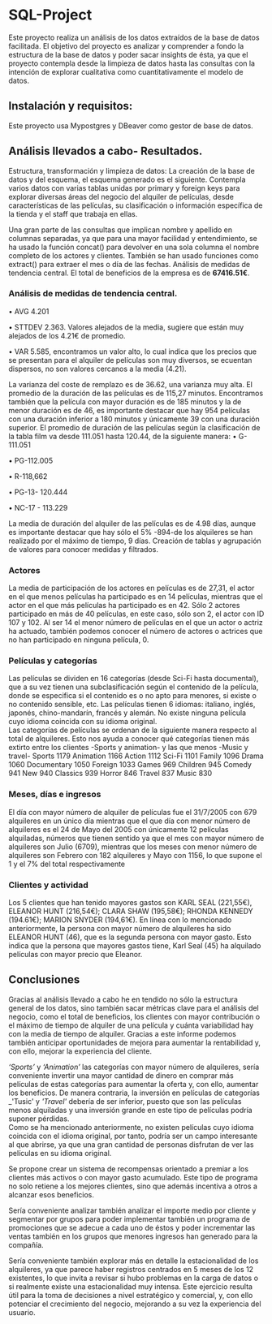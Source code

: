 # SQL-Project
Este proyecto realiza un análisis de los datos extraídos de la base de datos facilitada. El objetivo del proyecto es analizar y comprender a fondo la estructura de la base de datos y poder sacar insights de ésta, ya que el proyecto contempla desde la limpieza de datos hasta las consultas con la intención de explorar cualitativa como cuantitativamente el modelo de datos.  
## Instalación y requisitos: 
Este proyecto usa Mypostgres y DBeaver como gestor de base de datos. 

## Análisis llevados a cabo- Resultados.
Estructura, transformación y limpieza de datos: 
La creación de la base de datos y del esquema, el esquema generado es el siguiente. Contempla varios datos con varias tablas unidas por primary y foreign  keys para explorar diversas áreas del negocio del alquiler de películas, desde  características de las películas, su clasificación o información específica de la tienda y el staff que trabaja en ellas.  
 
Una gran parte de las consultas que implican nombre y apellido en columnas separadas, ya que para una mayor facilidad y entendimiento, se ha usado la función concat() para devolver en una sola columna el nombre completo de los actores y clientes. También se han usado funciones como extract() para extraer el mes o día de las fechas. 
Análisis de medidas de tendencia central. 
El total de beneficios de la empresa es de **67416.51€**. 

### Análisis de medidas de tendencia central.
•	AVG 4.201

•	STTDEV 2.363. Valores alejados de la media, sugiere que están muy alejados de los 4.21€ de promedio. 

•	VAR 5.585, encontramos un valor alto, lo cual indica que los precios que se presentan para el alquiler de películas son muy diversos, se ecuentan dispersos, no son valores cercanos a la media (4.21). 

La varianza del coste de remplazo es de 36.62, una varianza muy alta. 
El promedio de la duración de las películas es de 115,27 minutos. Encontramos también que la película con mayor duración es de 185 minutos y la de menor duración es de 46, es importante destacar que hay 954 películas con una duración inferior a 180 minutos y únicamente 39 con una duración superior. 
El promedio de duración de las películas según la clasificación de la tabla film va desde 111.051  hasta 120.44, de la siguiente manera: 
•	G-111.051

•	PG-112.005

•	R-118,662

•	PG-13- 120.444

•	NC-17 - 113.229

La media de duración del alquiler de las películas es de 4.98 días, aunque es importante destacar que hay sólo el 5% -894-de los alquileres se han realizado por el máximo de tiempo, 9 días.
Creación de tablas y agrupación de valores para conocer medidas y filtrados.  
### Actores
La media de participación de los actores en películas es de 27,31, el actor en el que menos películas ha participado es en 14 películas, mientras que el actor en el que más películas ha participado es en 42. Sólo 2 actores participado en más de 40 películas, en este caso, sólo son 2, el actor con ID 107 y 102. Al ser 14 el menor número de películas en el que un actor o actriz ha actuado, también podemos conocer el número de actores o actrices que no han participado en ninguna película, 0. 
### Películas y categorías
Las películas se dividen en 16 categorías (desde Sci-Fi hasta documental), que a su vez tienen una subclasificación según el contenido de la película, donde se especifica si el contenido es o no apto para menores, si existe o no contenido sensible, etc. 
Las películas tienen 6 idiomas: italiano, inglés, japonés, chino-mandarín, francés y alemán. No existe ninguna película cuyo idioma coincida con su idioma original.  
Las categorías de películas se ordenan de la siguiente manera respecto al total de alquileres. Esto nos ayuda a conocer qué categorías tienen más extirto entre los clientes -Sports y animation- y las que menos -Music y travel- 
Sports	1179
Animation	1166
Action	1112
Sci-Fi	1101
Family	1096
Drama	1060
Documentary	1050
Foreign	1033
Games	969
Children	945
Comedy	941
New	940
Classics	939
Horror	846
Travel	837
Music	830

### Meses, días e ingresos 
El día con mayor número de alquiler de películas fue el 31/7/2005 con 679 alquileres en un único día mientras que el que día con menor número de alquileres es el 24 de Mayo del 2005 con únicamente 12 películas alquiladas, números que tienen sentido ya que el mes con mayor número de alquileres son Julio (6709), mientras que los meses con menor número de alquileres son Febrero con 182 alquileres y Mayo con 1156, lo que supone el 1 y el 7% del total respectivamente 
### Clientes y actividad
Los 5 clientes que han tenido mayores gastos son KARL SEAL (221,55€), ELEANOR HUNT (216,54€); CLARA SHAW (195,58€); RHONDA KENNEDY (194.61€); MARION SNYDER (194,61€). En línea con lo mencionado anteriormente, la persona con mayor número de alquileres ha sido ELEANOR HUNT (46), que es la segunda persona con mayor gasto. Esto indica que la persona que mayores gastos tiene, Karl Seal (45) ha alquilado películas con mayor precio que Eleanor. 
## Conclusiones
 Gracias al análisis llevado a cabo he en tendido no sólo la estructura general de los datos, sino también sacar métricas clave para el análisis del negocio, como el total de beneficios, los clientes con mayor contribución o el máximo de tiempo de alquiler de una película y cuánta variabilidad hay con la media de tiempo de alquiler. Gracias a este informe podemos también anticipar oportunidades de mejora para aumentar la rentabilidad y, con ello, mejorar la experiencia del cliente. 

_‘Sports’_ y _‘Animation’_ las categorías con mayor número de alquileres, sería conveniente invertir una mayor cantidad de dinero en comprar más películas de estas categorías para aumentar la oferta y, con ello, aumentar los beneficios. De manera contraria, la inversión en películas de categorías _'Tusic' y _'Travel'_ debería de ser inferior, puesto que son las películas menos alquiladas y una inversión grande en este tipo de películas podría suponer pérdidas.  
Como se ha mencionado anteriormente, no existen películas cuyo idioma coincida con el idioma original, por tanto, podría ser un campo interesante al que abrirse, ya que una gran cantidad de personas disfrutan de ver las películas en su idioma original. 

Se propone crear un sistema de recompensas orientado a premiar a los clientes más activos o con mayor gasto acumulado. Este tipo de programa no solo retiene a los mejores clientes, sino que además incentiva a otros a alcanzar esos beneficios.

Sería conveniente analizar también analizar el importe medio por cliente y segmentar por grupos para poder implementar también un programa de promociones que se adecue a cada uno de éstos y poder incrementar las ventas también en los grupos que menores ingresos han generado para la compañía.  

Sería conveniente también explorar más en detalle la estacionalidad de los alquileres, ya que parece haber registros centrados en 5 meses de los 12 existentes, lo que invita a revisar si hubo problemas en la carga de datos o si realmente existe una estacionalidad muy intensa. 
Este ejercicio resulta útil para la toma de decisiones a nivel estratégico y comercial, y, con ello potenciar el crecimiento del negocio, mejorando a su vez la experiencia del usuario.
